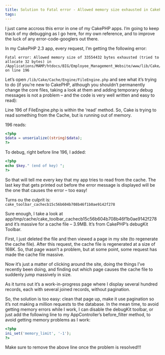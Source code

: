 ```yaml
---
title: Solution to Fatal error - Allowed memory size exhausted in CakePHP FileEngine.php on line 196
tags:
---
```


I just came accross this error in one of my CakePHP apps. I’m going to keep track of my debugging as I go here, for my own reference, and to improve the luck of any error-code-googlers out there.

In my CakePHP 2.3 app, every request, I’m getting the following error:

~~~markup
Fatal error: Allowed memory size of 33554432 bytes exhausted (tried to allocate 32 bytes) in /Applications/MAMP/htdocs/BIG/Employee_Management_Website/www/lib/Cake/Cache/Engine/FileEngine.php on line 196
~~~

Let’s open `/lib/Cake/Cache/Engine/FileEngine.php` and see what it’s trying to do (if you’re new to CakePHP, although you shouldn’t permanently change the core files, taking a look at them and adding temporary debug messages is not a problem – and the code is very well written and easy to read):

Line 196 of FileEngine.php is within the ‘read’ method. So, Cake is trying to read something from the Cache, but is running out of memory.

196 reads:

~~~php
<?php
$data = unserialize((string)$data);
?>
~~~

To debug, right before line 196, I added:

~~~php
<?php
echo $key." (end of key) ";
?>
~~~

So that will tell me every key that my app tries to read from the cache. The last key that gets printed out before the error message is displayed will be the one that causes the error – too easy!

Turns ou the culprit is: `cake_toolbar_cachecb15c56b604b708b46f1b0ae9142f278`

Sure enough, I take a look at app/tmp/cache/cake_toolbar_cachecb15c56b604b708b46f1b0ae9142f278 and it’s massive for a cache file – 3.9MB. It’s from CakePHP’s debugKit Toolbar.

First, I just deleted the file and then viewed a page in my site (to regenerate the cache file). After this request, the cache file is regenerated at a size of 168K. So, that page wasn’t a problem, but at some point, some request has made the cache file massive.

Now it’s just a matter of clicking around the site, doing the things I’ve recently been doing, and finding out which page causes the cache file to suddenly jump massively in size.

As it turns out it’s a work-in-progress page where I display several hundred records, each with several joined records, without pagination.

So, the solution is too easy: clean that page up, make it use pagination so it’s not making a million requests to the database. In the mean time, to avoid getting memory errors while I work, I can disable the debugKit toolbar, or just add the following line to my AppController’s before_filter method, to avoid getting memory problems as I work:

~~~php
<?php
ini_set('memory_limit', '-1');
?>
~~~

Make sure to remove the above line once the problem is resolved!!!
